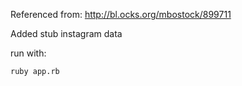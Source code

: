 Referenced from:
http://bl.ocks.org/mbostock/899711

Added stub instagram data

run with:

`ruby app.rb`